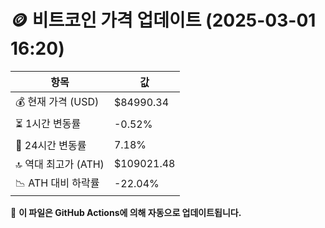 # 🪙 비트코인 가격 업데이트 (2025-03-01 16:20)

| 항목                | 값 |
|--------------------|----------------|
| 💰 현재 가격 (USD) | $84990.34 |
| ⏳ 1시간 변동률    | -0.52% |
| 📆 24시간 변동률   | 7.18% |
| 🔝 역대 최고가 (ATH) | $109021.48 |
| 📉 ATH 대비 하락률 | -22.04% |

🔄 **이 파일은 GitHub Actions에 의해 자동으로 업데이트됩니다.**
